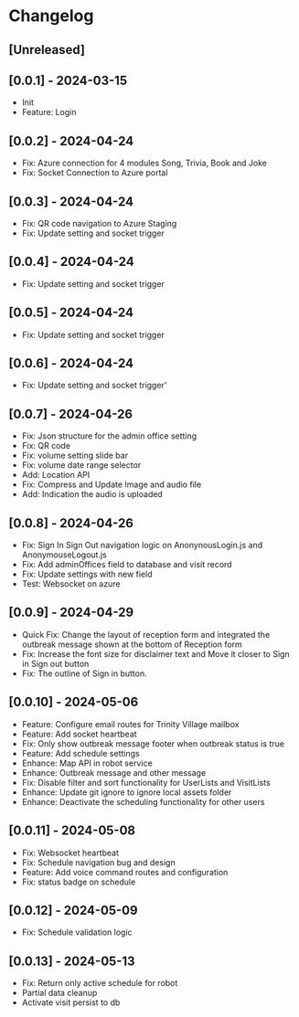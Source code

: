 # Changelog

## [Unreleased]

## [0.0.1] - 2024-03-15
- Init
- Feature: Login

## [0.0.2] - 2024-04-24
- Fix: Azure connection for 4 modules Song, Trivia, Book and Joke
- Fix: Socket Connection to Azure portal

## [0.0.3] - 2024-04-24
- Fix: QR code navigation to Azure Staging
- Fix: Update setting and socket trigger

## [0.0.4] - 2024-04-24
- Fix: Update setting and socket trigger

## [0.0.5] - 2024-04-24
- Fix: Update setting and socket trigger

## [0.0.6] - 2024-04-24
- Fix: Update setting and socket trigger'

## [0.0.7] - 2024-04-26
- Fix: Json structure for the admin office setting
- Fix: QR code
- Fix: volume setting slide bar
- Fix: volume date range selector
- Add: Location API
- Fix: Compress and Update Image and audio file
- Add: Indication the audio is uploaded


## [0.0.8] - 2024-04-26
- Fix: Sign In Sign Out navigation logic on AnonynousLogin.js and AnonymouseLogout.js
- Fix: Add adminOffices field to database and visit record
- Fix: Update settings with new field
- Test: Websocket on azure

## [0.0.9] - 2024-04-29
- Quick Fix: Change the layout of reception form and integrated the outbreak message shown at the bottom of Reception form
- Fix: Increase the font size for disclaimer text and Move it closer to Sign in Sign out button
- Fix: The outline of Sign in button.

## [0.0.10] - 2024-05-06
- Feature: Configure email routes for Trinity Village mailbox
- Feature: Add socket heartbeat
- Fix: Only show outbreak message footer when outbreak status is true
- Feature: Add schedule settings
- Enhance: Map API in robot service
- Enhance: Outbreak message and other message
- Fix: Disable filter and sort functionality for UserLists and VisitLists
- Enhance: Update git ignore to ignore local assets folder
- Enhance: Deactivate the scheduling functionality for other users

## [0.0.11] - 2024-05-08
- Fix: Websocket heartbeat
- Fix: Schedule navigation bug and design
- Feature: Add voice command routes and configuration
- Fix: status badge on schedule

## [0.0.12] - 2024-05-09
- Fix: Schedule validation logic

## [0.0.13] - 2024-05-13
- Fix: Return only active schedule for robot
- Partial data cleanup
- Activate visit persist to db












